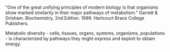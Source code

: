 "One of the great unifying principles of modern biology is that organisms show marked similarity in their major pathways of metabolism." Garrett & Grisham. Biochemistry, 2nd Edition. 1999. Hartcourt Brace College Publishers.

Metabolic diversity - cells, tissues, organs, systems, organisms, populations - is characterized by pathways they might express and exploit to obtain energy. 
